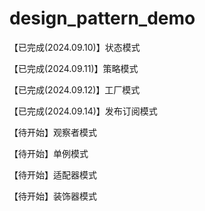 # design_pattern_demo

【已完成(2024.09.10)】状态模式

【已完成(2024.09.11)】策略模式

【已完成(2024.09.12)】工厂模式

【已完成(2024.09.14)】发布订阅模式

【待开始】观察者模式

【待开始】单例模式

【待开始】适配器模式

【待开始】装饰器模式
